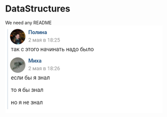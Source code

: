 # DataStructures
We need any README
![](https://github.com/Attractadore/DataStructures/blob/main/memes/if_I_knew.PNG)
